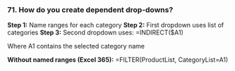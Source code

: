 ### 71. **How do you create dependent drop-downs?**

**Step 1:** Name ranges for each category
**Step 2:** First dropdown uses list of categories
**Step 3:** Second dropdown uses: =INDIRECT($A1)

Where A1 contains the selected category name

**Without named ranges (Excel 365):**
=FILTER(ProductList, CategoryList=A1)
